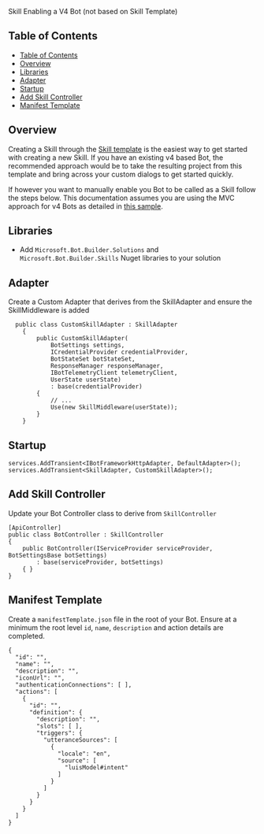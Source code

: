 Skill Enabling a V4 Bot (not based on Skill Template)

## Table of Contents
- [Table of Contents](#table-of-contents)
- [Overview](#overview)
- [Libraries](#libraries)
- [Adapter](#adapter)
- [Startup](#startup)
- [Add Skill Controller](#add-skill-controller)
- [Manifest Template](#manifest-template)

## Overview

Creating a Skill through the [Skill template](/docs/virtual-assistant/README.md) is the easiest way to get started with creating a new Skill. If you have an existing v4 based Bot, the recommended approach would be to take the resulting project from this template and bring across your custom dialogs to get started quickly.

If however you want to manually enable you Bot to be called as a Skill follow the steps below. This documentation assumes you are using the MVC approach for v4 Bots as detailed in [this sample](https://github.com/Microsoft/BotBuilder-Samples/tree/master/samples/csharp_dotnetcore/30.asp-mvc-bot).

## Libraries
- Add `Microsoft.Bot.Builder.Solutions` and `Microsoft.Bot.Builder.Skills` Nuget libraries to your solution

## Adapter

Create a Custom Adapter that derives from the SkillAdapter and ensure the SkillMiddleware is added
```
  public class CustomSkillAdapter : SkillAdapter
    {
        public CustomSkillAdapter(
            BotSettings settings,
            ICredentialProvider credentialProvider,
            BotStateSet botStateSet,
            ResponseManager responseManager,
            IBotTelemetryClient telemetryClient,
            UserState userState)
            : base(credentialProvider)
        {
            // ...
            Use(new SkillMiddleware(userState));
        }
    }
```

## Startup

```
services.AddTransient<IBotFrameworkHttpAdapter, DefaultAdapter>();
services.AddTransient<SkillAdapter, CustomSkillAdapter>();
```

## Add Skill Controller

Update your Bot Controller class to derive from `SkillController`
```
[ApiController]
public class BotController : SkillController
{
    public BotController(IServiceProvider serviceProvider, BotSettingsBase botSettings)
        : base(serviceProvider, botSettings)
    { }
}
```

## Manifest Template

Create a `manifestTemplate.json` file in the root of your Bot. Ensure at a minimum the root level `id`, `name`, `description` and action details are completed.
```
{
  "id": "",
  "name": "",
  "description": "",
  "iconUrl": "",
  "authenticationConnections": [ ],
  "actions": [
    {
      "id": "",
      "definition": {
        "description": "",
        "slots": [ ],
        "triggers": {
          "utteranceSources": [
            {
              "locale": "en",
              "source": [
                "luisModel#intent"
              ]
            }
          ]
        }
      }
    }
  ]
}
```
